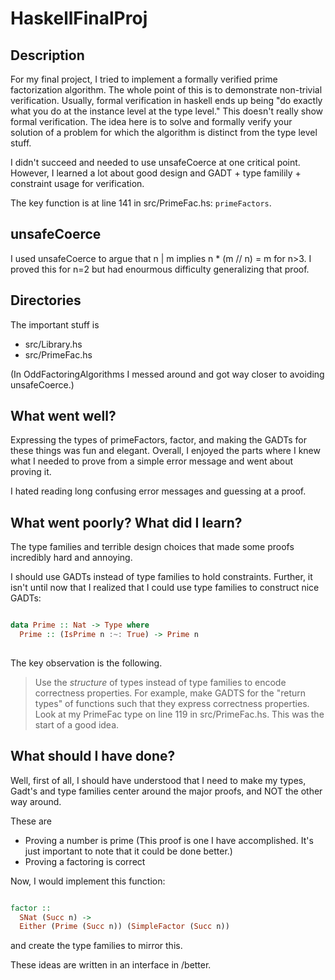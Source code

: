 # HaskellFinalProj

## Description

For my final project, I tried to implement a formally verified prime factorization algorithm.
The whole point of this is to demonstrate non-trivial verification.
Usually, formal verification in haskell ends up being "do exactly what you do at the instance level at the type level." This doesn't really show formal verification. The idea here is to solve and formally verify your solution of a problem for which the algorithm is distinct from the type level stuff. 


I didn't succeed and needed to use unsafeCoerce at one critical point.
However, I learned a lot about good design and GADT + type familily + constraint usage for verification.

The key function is at line 141 in src/PrimeFac.hs: `primeFactors`.

## unsafeCoerce

I used unsafeCoerce to argue that n | m  implies n * (m // n) = m
for n>3. I proved this for n=2 but had enourmous difficulty generalizing that proof.


## Directories

The important stuff is 
- src/Library.hs
- src/PrimeFac.hs

(In OddFactoringAlgorithms I messed around and got way closer to avoiding unsafeCoerce.)

## What went well?

Expressing the types of primeFactors, factor, and 
making the GADTs for these things was fun and elegant.
Overall, I enjoyed the parts where I knew what I needed to prove
from a simple error message and went about proving it.

I hated reading long confusing error messages and guessing at a 
proof.


## What went poorly? What did I learn?

The type families and terrible design choices
that made some proofs incredibly hard and annoying.

I should use GADTs instead of type families to hold
constraints. 
Further, it isn't until now that I realized that
I could use type families to construct nice
GADTs:

```haskell

data Prime :: Nat -> Type where
  Prime :: (IsPrime n :~: True) -> Prime n
    
 ```

The key observation is the following.

> Use the *structure* of types instead of type families to encode correctness properties. For example, make GADTS for the "return types" of functions such that they express correctness properties. Look at my PrimeFac type on line 119 in src/PrimeFac.hs. This was the start of a good idea.


## What should I have done?


Well, first of all, I should have understood that I need to
make my types, Gadt's and type families center around the 
major proofs, and NOT the other way around.

These are

* Proving a number is prime
(This proof is one I have accomplished. It's just important to note that it could be done better.)
* Proving a factoring is correct

Now, I would implement this function:

```haskell

factor :: 
  SNat (Succ n) -> 
  Either (Prime (Succ n)) (SimpleFactor (Succ n))

```
and create the type families to mirror this.

These ideas are written in an interface in /better.







